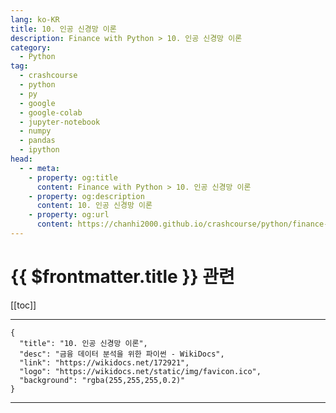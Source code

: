 ```yaml
---
lang: ko-KR
title: 10. 인공 신경망 이론
description: Finance with Python > 10. 인공 신경망 이론
category:
  - Python
tag: 
  - crashcourse
  - python
  - py
  - google
  - google-colab
  - jupyter-notebook
  - numpy
  - pandas
  - ipython
head:
  - - meta:
    - property: og:title
      content: Finance with Python > 10. 인공 신경망 이론
    - property: og:description
      content: 10. 인공 신경망 이론
    - property: og:url
      content: https://chanhi2000.github.io/crashcourse/python/finance-w-python/10.html
---
```


# {{ $frontmatter.title }} 관련

[[toc]]

---

```component VPCard
{
  "title": "10. 인공 신경망 이론",
  "desc": "금융 데이터 분석을 위한 파이썬 - WikiDocs",
  "link": "https://wikidocs.net/172921",
  "logo": "https://wikidocs.net/static/img/favicon.ico",
  "background": "rgba(255,255,255,0.2)"
}
```

---

<TagLinks />
